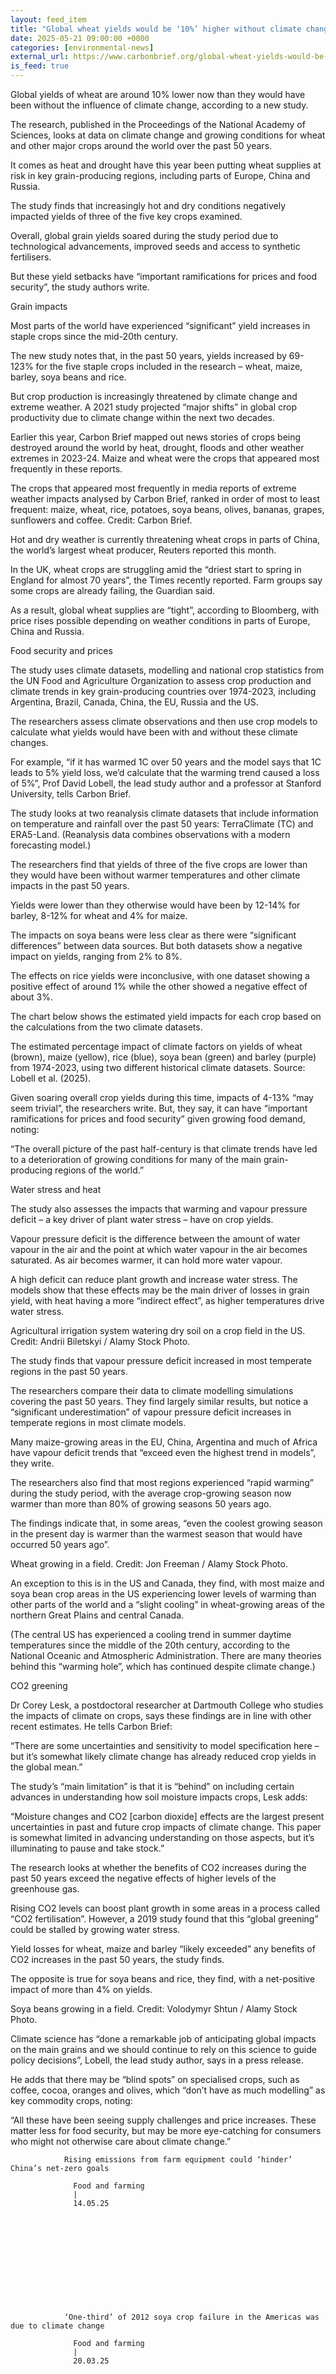 ```yaml
---
layout: feed_item
title: "Global wheat yields would be ‘10%’ higher without climate change"
date: 2025-05-21 09:00:00 +0000
categories: [environmental-news]
external_url: https://www.carbonbrief.org/global-wheat-yields-would-be-10-higher-without-climate-change/
is_feed: true
---
```


Global yields of wheat are around 10% lower now than they would have been without the influence of climate change, according to a new study.&nbsp;



The research, published in the Proceedings of the National Academy of Sciences, looks at data on climate change and growing conditions for wheat and other major crops around the world over the past 50 years.&nbsp;



It comes as heat and drought have this year been putting wheat supplies at risk in key grain-producing regions, including parts of Europe, China and Russia.&nbsp;



The study finds that increasingly hot and dry conditions negatively impacted yields of three of the five key crops examined.&nbsp;



Overall, global grain yields soared during the study period due to technological advancements, improved seeds and access to synthetic fertilisers.&nbsp;



But these yield setbacks have “important ramifications for prices and food security”, the study authors write.&nbsp;



Grain impacts&nbsp;



Most parts of the world have experienced “significant” yield increases in staple crops since the mid-20th century.&nbsp;



The new study notes that, in the past 50 years, yields increased by 69-123% for the five staple crops included in the research – wheat, maize, barley, soya beans and rice.&nbsp;



But crop production is increasingly threatened by climate change and extreme weather. A 2021 study projected “major shifts” in global crop productivity due to climate change within the next two decades.



Earlier this year, Carbon Brief mapped out news stories of crops being destroyed around the world by heat, drought, floods and other weather extremes in 2023-24. Maize and wheat were the crops that appeared most frequently in these reports.&nbsp;



The crops that appeared most frequently in media reports of extreme weather impacts analysed by Carbon Brief, ranked in order of most to least frequent: maize, wheat, rice, potatoes, soya beans, olives, bananas, grapes, sunflowers and coffee. Credit: Carbon Brief.



Hot and dry weather is currently threatening wheat crops in parts of China, the world’s largest wheat producer, Reuters reported this month.



In the UK, wheat crops are struggling amid the “driest start to spring in England for almost 70 years”, the Times recently reported. Farm groups say some crops are already failing, the Guardian said.&nbsp;



As a result, global wheat supplies are “tight”, according to Bloomberg, with price rises possible depending on weather conditions in parts of Europe, China and Russia.&nbsp;



Food security and prices



The study uses climate datasets, modelling and national crop statistics from the UN Food and Agriculture Organization to assess crop production and climate trends in key grain-producing countries over 1974-2023, including Argentina, Brazil, Canada, China, the EU, Russia and the US.&nbsp;



The researchers assess climate observations and then use crop models to calculate what yields would have been with and without these climate changes.&nbsp;



For example, “if it has warmed 1C over 50 years and the model says that 1C leads to 5% yield loss, we’d calculate that the warming trend caused a loss of 5%”, Prof David Lobell, the lead study author and a professor at Stanford University, tells Carbon Brief.&nbsp;



The study looks at two reanalysis climate datasets that include information on temperature and rainfall over the past 50 years: TerraClimate (TC) and ERA5-Land. (Reanalysis data combines observations with a modern forecasting model.)



The researchers find that yields of three of the five crops are lower than they would have been without warmer temperatures and other climate impacts in the past 50 years.&nbsp;



Yields were lower than they otherwise would have been by 12-14% for barley, 8-12% for wheat and 4% for maize.&nbsp;



The impacts on soya beans were less clear as there were “significant differences” between data sources. But both datasets show a negative impact on yields, ranging from 2% to 8%.



The effects on rice yields were inconclusive, with one dataset showing a positive effect of around 1% while the other showed a negative effect of about 3%.&nbsp;&nbsp;&nbsp;



The chart below shows the estimated yield impacts for each crop based on the calculations from the two climate datasets.



The estimated percentage impact of climate factors on yields of wheat (brown), maize (yellow), rice (blue), soya bean (green) and barley (purple) from 1974-2023, using two different historical climate datasets. Source: Lobell et al. (2025).



Given soaring overall crop yields during this time, impacts of 4-13% “may seem trivial”, the researchers write. But, they say, it can have “important ramifications for prices and food security” given growing food demand, noting:&nbsp;




“The overall picture of the past half-century is that climate trends have led to a deterioration of growing conditions for many of the main grain-producing regions of the world.”&nbsp;








Water stress and heat



The study also assesses the impacts that warming and vapour pressure deficit – a key driver of plant water stress – have on crop yields.&nbsp;



Vapour pressure deficit is the difference between the amount of water vapour in the air and the point at which water vapour in the air becomes saturated. As air becomes warmer, it can hold more water vapour.&nbsp;



A high deficit can reduce plant growth and increase water stress. The models show that these effects may be the main driver of losses in grain yield, with heat having a more “indirect effect”, as higher temperatures drive water stress.&nbsp;



Agricultural irrigation system watering dry soil on a crop field in the US. Credit: Andrii Biletskyi / Alamy Stock Photo.



The study finds that vapour pressure deficit increased in most temperate regions in the past 50 years.&nbsp;



The researchers compare their data to climate modelling simulations covering the past 50 years. They find largely similar results, but notice a “significant underestimation” of vapour pressure deficit increases in temperate regions in most climate models.&nbsp;



Many maize-growing areas in the EU, China, Argentina and much of Africa have vapour deficit trends that “exceed even the highest trend in models”, they write.&nbsp;



The researchers also find that most regions experienced “rapid warming” during the study period, with the average crop-growing season now warmer than more than 80% of growing seasons 50 years ago.&nbsp;



The findings indicate that, in some areas, “even the coolest growing season in the present day is warmer than the warmest season that would have occurred 50 years ago”.&nbsp;



Wheat growing in a field. Credit: Jon Freeman / Alamy Stock Photo. 



An exception to this is in the US and Canada, they find, with most maize and soya bean crop areas in the US experiencing lower levels of warming than other parts of the world and a “slight cooling” in wheat-growing areas of the northern Great Plains and central Canada.



(The central US has experienced a cooling trend in summer daytime temperatures since the middle of the 20th century, according to the National Oceanic and Atmospheric Administration. There are many theories behind this “warming hole”, which has continued despite climate change.)&nbsp;



CO2 greening&nbsp;



Dr Corey Lesk, a postdoctoral researcher at Dartmouth College who studies the impacts of climate on crops, says these findings are in line with other recent estimates. He tells Carbon Brief:&nbsp;




“There are some uncertainties and sensitivity to model specification here – but it&#8217;s somewhat likely climate change has already reduced crop yields in the global mean.”&nbsp;




The study’s “main limitation” is that it is “behind” on including certain advances in understanding how soil moisture impacts crops, Lesk adds:&nbsp;




“Moisture changes and CO2 [carbon dioxide] effects are the largest present uncertainties in past and future crop impacts of climate change. This paper is somewhat limited in advancing understanding on those aspects, but it&#8217;s illuminating to pause and take stock.”




The research looks at whether the benefits of CO2 increases during the past 50 years exceed the negative effects of higher levels of the greenhouse gas.&nbsp;



Rising CO2 levels can boost plant growth in some areas in a process called “CO2 fertilisation”. However, a 2019 study found that this “global greening” could be stalled by growing water stress.&nbsp;



Yield losses for wheat, maize and barley “likely exceeded” any benefits of CO2 increases in the past 50 years, the study finds.&nbsp;



The opposite is true for soya beans and rice, they find, with a net-positive impact of more than 4% on yields.&nbsp;



Soya beans growing in a field. Credit: Volodymyr Shtun / Alamy Stock Photo. 



Climate science has “done a remarkable job of anticipating global impacts on the main grains and we should continue to rely on this science to guide policy decisions”, Lobell, the lead study author, says in a press release.&nbsp;



He adds that there may be “blind spots” on specialised crops, such as coffee, cocoa, oranges and olives, which “don’t have as much modelling” as key commodity crops, noting:&nbsp;




“All these have been seeing supply challenges and price increases. These matter less for food security, but may be more eye-catching for consumers who might not otherwise care about climate change.”









  
        

      
          
            
              
                
              
              
                Rising emissions from farm equipment could ‘hinder’ China’s net-zero goals
                
                  Food and farming
                  |
                  14.05.25
                
              
            
          

      
          
            
              
                
              
              
                ‘One-third’ of 2012 soya crop failure in the Americas was due to climate change
                
                  Food and farming
                  |
                  20.03.25
                
              
            
          

      
          
            
              
                
              
              
                Major banana exporters could face ‘60% drop’ in growing area due to warming
                
                  Food and farming
                  |
                  06.03.25
                
              
            
          

      
          
            
              
                
              
              
                Half of global croplands could see a drop in suitable crops at 2C of warming
                
                  Food and farming
                  |
                  04.03.25
                
              
            
          

      
    

  


The post Global wheat yields would be ‘10%’ higher without climate change appeared first on Carbon Brief.

